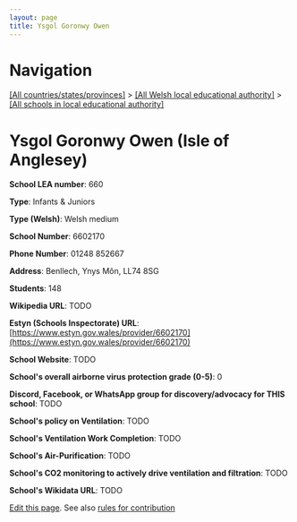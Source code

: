 ```yaml
---
layout: page
title: Ysgol Goronwy Owen
---
```

# Navigation

[[All countries/states/provinces]](../../..) > [[All Welsh local educational authority]](../..) > [[All schools in local educational authority]](..)

# Ysgol Goronwy Owen (Isle of Anglesey)

**School LEA number**: 660

**Type**: Infants & Juniors

**Type (Welsh)**: Welsh medium

**School Number**: 6602170

**Phone Number**: 01248 852667

**Address**: Benllech, Ynys Môn, LL74 8SG

**Students**: 148

**Wikipedia URL**: TODO

**Estyn (Schools Inspectorate) URL**: [https://www.estyn.gov.wales/provider/6602170](https://www.estyn.gov.wales/provider/6602170)

**School Website**: TODO

**School's overall airborne virus protection grade (0-5)**: 0

**Discord, Facebook, or WhatsApp group for discovery/advocacy for THIS school**: TODO

**School's policy on Ventilation**: TODO

**School's Ventilation Work Completion**: TODO

**School's Air-Purification**: TODO

**School's CO2 monitoring to actively drive ventilation and filtration**: TODO

**School's Wikidata URL**: TODO




[Edit this page](https://github.com/ventilate-schools/Wales/edit/prif/./Isle_of_Anglesey/Ysgol_Goronwy_Owen.md). See also [rules for contribution](../../../contribution-rules/)